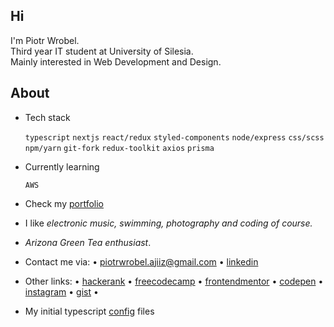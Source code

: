 <h2>Hi </h2>
<p>I'm Piotr Wrobel.<br />
Third year IT student at University of Silesia.<br />
Mainly interested in Web Development and Design.</p>

## About
* Tech stack

  `typescript` `nextjs` `react/redux` `styled-components` `node/express` `css/scss` `npm/yarn` `git-fork`
  `redux-toolkit` `axios` `prisma`
* Currently learning

  `AWS`
   
* Check my <a href="https://piotrwrobel.vercel.app/">portfolio</a>
* I like *electronic music, swimming, photography and coding of course.*
* *Arizona Green Tea enthusiast*.
* Contact me via: • piotrwrobel.ajiiz@gmail.com • <a href="https://www.linkedin.com/in/piotrwrobel-ajiiz/">linkedin</a>
* Other links: • <a href="https://www.hackerrank.com/ajiiz"> hackerank</a> • <a href="https://www.freecodecamp.org/ajiiz">freecodecamp</a> • <a href="https://www.frontendmentor.io/profile/ajiiz">frontendmentor</a> • <a href="https://codepen.io/ajiiz/pens/public">codepen</a> • <a href="https://www.instagram.com/pvvrbl/">instagram</a> • <a href="https://gist.github.com/ajiiz/">gist</a> •
* My initial typescript <a href="https://github.com/ajiiz/ts-project-config">config</a> files
